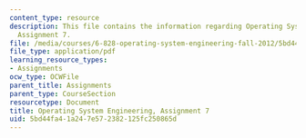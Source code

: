 ```yaml
---
content_type: resource
description: This file contains the information regarding Operating System Engineering,
  Assignment 7.
file: /media/courses/6-828-operating-system-engineering-fall-2012/5bd44fa41a247e572382125fc250865d_MIT6_828F12_assignment7.pdf
file_type: application/pdf
learning_resource_types:
- Assignments
ocw_type: OCWFile
parent_title: Assignments
parent_type: CourseSection
resourcetype: Document
title: Operating System Engineering, Assignment 7
uid: 5bd44fa4-1a24-7e57-2382-125fc250865d
---
```

